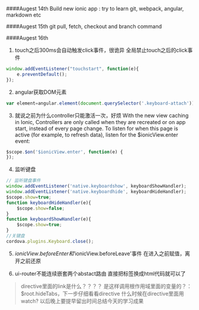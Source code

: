 ####Augest 14th
Build new ionic app : try to learn git, webpack, angular, markdown etc

####Augest 15th 
git pull, fetch, checkout and branch command

####Augest 16th
1. touch之后300ms会自动触发click事件，很诡异
全局禁止touch之后的click事件
``` javascript
window.addEventListener("touchstart", function(e){
    e.preventDefault();
});
```
2. angular获取DOM元素
``` javascript
var element=angular.element(document.querySelector('.keyboard-attach'))[0];
```
3. 就说之前为什么controller只能激活一次，好烦
With the new view caching in Ionic, Controllers are only called
when they are recreated or on app start, instead of every page change.
To listen for when this page is active (for example, to refresh data),
listen for the $ionicView.enter event:
``` javascript
$scope.$on('$ionicView.enter', function(e) {
});
```
4. 监听键盘
``` javascript
// 监听键盘事件
window.addEventListener('native.keyboardshow', keyboardShowHandler);
window.addEventListener('native.keyboardhide', keyboardHideHandler);
$scope.show=true;
function keyboardHideHandler(e){
    $scope.show=false;
}
function keyboardShowHandler(e){
    $scope.show=true;
}
//关键盘
cordova.plugins.Keyboard.close();
```
5. $ionicView.beforeEnter和'$ionicView.beforeLeave'事件
在进入之前赋值，离开之前还原

6. ui-router不能连续嵌套两个abstact路由
直接把<ion-nav-view>标签换成html代码就可以了


>directive里面的link是什么？？？？
是这样调用根作用域里面的变量的？：  $root.hideTabs，下一步仔细看看directive
什么时候在directive里面用watch?
以后晚上要提早留出时间总结今天的学习成果



